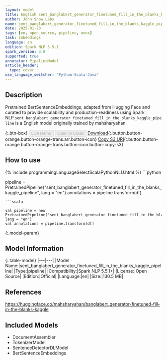 ```yaml
---
layout: model
title: English sent_banglabert_generator_finetuned_fill_in_the_blanks_kaggle_pipeline pipeline BertSentenceEmbeddings from mahsharyahan
author: John Snow Labs
name: sent_banglabert_generator_finetuned_fill_in_the_blanks_kaggle_pipeline
date: 2025-01-23
tags: [en, open_source, pipeline, onnx]
task: Embeddings
language: en
edition: Spark NLP 5.5.1
spark_version: 3.0
supported: true
annotator: PipelineModel
article_header:
  type: cover
use_language_switcher: "Python-Scala-Java"
---
```


## Description

Pretrained BertSentenceEmbeddings, adapted from Hugging Face and curated to provide scalability and production-readiness using Spark NLP.`sent_banglabert_generator_finetuned_fill_in_the_blanks_kaggle_pipeline` is a English model originally trained by mahsharyahan.

{:.btn-box}
<button class="button button-orange" disabled>Live Demo</button>
<button class="button button-orange" disabled>Open in Colab</button>
[Download](https://s3.amazonaws.com/auxdata.johnsnowlabs.com/public/models/sent_banglabert_generator_finetuned_fill_in_the_blanks_kaggle_pipeline_en_5.5.1_3.0_1737645703935.zip){:.button.button-orange.button-orange-trans.arr.button-icon}
[Copy S3 URI](s3://auxdata.johnsnowlabs.com/public/models/sent_banglabert_generator_finetuned_fill_in_the_blanks_kaggle_pipeline_en_5.5.1_3.0_1737645703935.zip){:.button.button-orange.button-orange-trans.button-icon.button-copy-s3}

## How to use



<div class="tabs-box" markdown="1">
{% include programmingLanguageSelectScalaPythonNLU.html %}
```python

pipeline = PretrainedPipeline("sent_banglabert_generator_finetuned_fill_in_the_blanks_kaggle_pipeline", lang = "en")
annotations =  pipeline.transform(df)   

```
```scala

val pipeline = new PretrainedPipeline("sent_banglabert_generator_finetuned_fill_in_the_blanks_kaggle_pipeline", lang = "en")
val annotations = pipeline.transform(df)

```
</div>

{:.model-param}
## Model Information

{:.table-model}
|---|---|
|Model Name:|sent_banglabert_generator_finetuned_fill_in_the_blanks_kaggle_pipeline|
|Type:|pipeline|
|Compatibility:|Spark NLP 5.5.1+|
|License:|Open Source|
|Edition:|Official|
|Language:|en|
|Size:|130.5 MB|

## References

https://huggingface.co/mahsharyahan/banglabert_generator-finetuned-fill-in-the-blanks-kaggle

## Included Models

- DocumentAssembler
- TokenizerModel
- SentenceDetectorDLModel
- BertSentenceEmbeddings